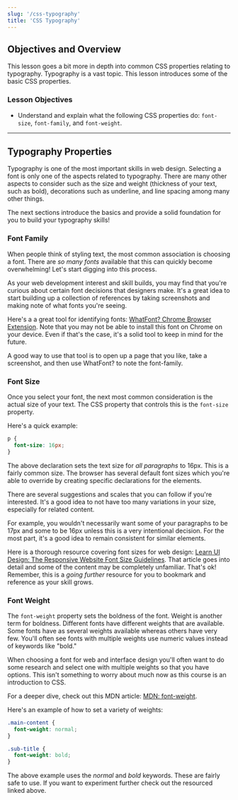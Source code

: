 ```yaml
---
slug: '/css-typography'
title: 'CSS Typography'
---
```


## Objectives and Overview

This lesson goes a bit more in depth into common CSS properties relating to typography. Typography is a vast topic. This lesson introduces some of the basic CSS properties.

### Lesson Objectives

- Understand and explain what the following CSS properties do: `font-size`, `font-family`, and `font-weight`.

---

## Typography Properties

Typography is one of the most important skills in web design. Selecting a font is only one of the aspects related to typography. There are many other aspects to consider such as the size and weight (thickness of your text, such as bold), decorations such as underline, and line spacing among many other things.

The next sections introduce the basics and provide a solid foundation for you to build your typography skills!

### Font Family

When people think of styling text, the most common association is choosing a font. There are _so many fonts_ available that this can quickly become overwhelming! Let's start digging into this process.

As your web development interest and skill builds, you may find that you're curious about certain font decisions that designers make. It's a great idea to start building up a collection of references by taking screenshots and making note of what fonts you're seeing.

Here's a a great tool for identifying fonts: [WhatFont? Chrome Browser Extension](https://chrome.google.com/webstore/detail/whatfont/jabopobgcpjmedljpbcaablpmlmfcogm?hl=en). Note that you may not be able to install this font on Chrome on your device. Even if that's the case, it's a solid tool to keep in mind for the future.

A good way to use that tool is to open up a page that you like, take a screenshot, and then use WhatFont? to note the font-family.

### Font Size

Once you select your font, the next most common consideration is the actual size of your text. The CSS property that controls this is the `font-size` property.

Here's a quick example:

```css
p {
  font-size: 16px;
}
```

The above declaration sets the text size for _all paragraphs_ to 16px. This is a fairly common size. The browser has several default font sizes which you're able to override by creating specific declarations for the elements.

There are several suggestions and scales that you can follow if you're interested. It's a good idea to not have too many variations in your size, especially for related content.

For example, you wouldn't necessarily want some of your paragraphs to be 17px and some to be 16px unless this is a very intentional decision. For the most part, it's a good idea to remain consistent for similar elements.

Here is a thorough resource covering font sizes for web design: [Learn UI Design: The Responsive Website Font Size Guidelines](https://learnui.design/blog/mobile-desktop-website-font-size-guidelines.html). That article goes into detail and some of the content may be completely unfamiliar. That's ok! Remember, this is a _going further_ resource for you to bookmark and reference as your skill grows.

### Font Weight

The `font-weight` property sets the boldness of the font. Weight is another term for boldness. Different fonts have different weights that are available. Some fonts have as several weights available whereas others have very few. You'll often see fonts with multiple weights use numeric values instead of keywords like "bold." 

When choosing a font for web and interface design you'll often want to do some research and select one with multiple weights so that you have options. This isn't something to worry about much now as this course is an introduction to CSS.

For a deeper dive, check out this MDN article: [MDN: font-weight](https://developer.mozilla.org/en-US/docs/Web/CSS/font-weight). 

Here's an example of how to set a variety of weights:

```css
.main-content {
  font-weight: normal;
}

.sub-title {
  font-weight: bold;
}
```

The above example uses the *normal* and *bold* keywords. These are fairly safe to use. If you want to experiment further check out the resourced linked above.
